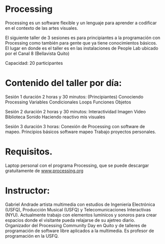 

# Processing
Processing es un software flexible y un lenguaje para aprender a codificar en el contexto de las artes visuales.

El siguiente taller de 3 sesiones es para principiantes a la programación con Processing como también para gente que ya tiene conocimientos básicos. El lugar en donde es el taller es en las  instalaciones de People Lab ubicado por el Canal 8 (Bellavista Quito)

Capacidad: 20 participantes



# Contenido del taller por día:

Sesión 1 duración 2 horas y 30 minutos: (Principiantes)
Conociendo Processing
Variables
Condicionales
Loops
Funciones
Objetos

Sesión 2 duración 2 horas y 30 minutos:
Interactividad
Imagen 
Video
Biblioteca Sonido
Haciendo reactivo mis visuales

Sesión 3 duración 3 horas:
Conexión de Processing con software de mapeo.
Principios básicos software mapeo
Trabajo proyectos personales.


# Requisitos. 

Laptop personal con el programa Processing, que se puede descargar gratuitamente de www.processing.org

# Instructor:
Gabriel Andrade artista multimedia con estudios de Ingeniería Electrónica (USFQ), Producción Musical (USFQ) y Telecomunicaciones Interactivas (NYU). Actualmente trabajo con elementos lumínicos y sonoros para crear espacios donde el visitante pueda relajarse de su ajetreo diario. Organizador del Processing Community Day en Quito y de talleres de programación de software libre aplicados a la multimedia. Es profesor de programación en la USFQ.


